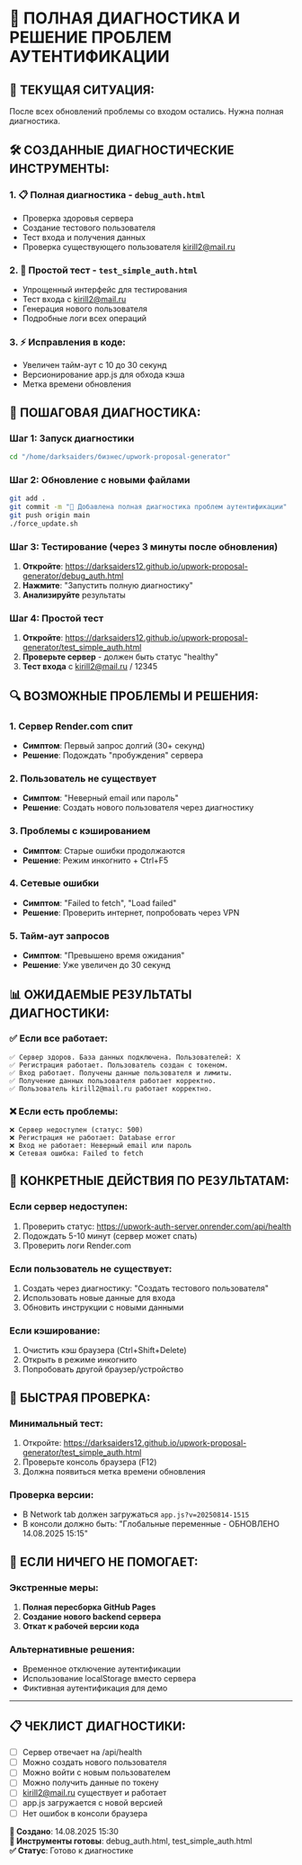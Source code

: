 # 🔧 ПОЛНАЯ ДИАГНОСТИКА И РЕШЕНИЕ ПРОБЛЕМ АУТЕНТИФИКАЦИИ

## 🎯 **ТЕКУЩАЯ СИТУАЦИЯ:**
После всех обновлений проблемы со входом остались. Нужна полная диагностика.

## 🛠️ **СОЗДАННЫЕ ДИАГНОСТИЧЕСКИЕ ИНСТРУМЕНТЫ:**

### 1. **📋 Полная диагностика** - `debug_auth.html`
- Проверка здоровья сервера
- Создание тестового пользователя  
- Тест входа и получения данных
- Проверка существующего пользователя kirill2@mail.ru

### 2. **🧪 Простой тест** - `test_simple_auth.html`
- Упрощенный интерфейс для тестирования
- Тест входа с kirill2@mail.ru
- Генерация нового пользователя
- Подробные логи всех операций

### 3. **⚡ Исправления в коде:**
- Увеличен тайм-аут с 10 до 30 секунд
- Версионирование app.js для обхода кэша
- Метка времени обновления

## 🚀 **ПОШАГОВАЯ ДИАГНОСТИКА:**

### Шаг 1: Запуск диагностики
```bash
cd "/home/darksaiders/бизнес/upwork-proposal-generator"
```

### Шаг 2: Обновление с новыми файлами
```bash
git add .
git commit -m "🔧 Добавлена полная диагностика проблем аутентификации"
git push origin main
./force_update.sh
```

### Шаг 3: Тестирование (через 3 минуты после обновления)
1. **Откройте**: https://darksaiders12.github.io/upwork-proposal-generator/debug_auth.html
2. **Нажмите**: "Запустить полную диагностику"
3. **Анализируйте** результаты

### Шаг 4: Простой тест
1. **Откройте**: https://darksaiders12.github.io/upwork-proposal-generator/test_simple_auth.html
2. **Проверьте сервер** - должен быть статус "healthy"
3. **Тест входа** с kirill2@mail.ru / 12345

## 🔍 **ВОЗМОЖНЫЕ ПРОБЛЕМЫ И РЕШЕНИЯ:**

### 1. **Сервер Render.com спит**
- **Симптом**: Первый запрос долгий (30+ секунд)
- **Решение**: Подождать "пробуждения" сервера

### 2. **Пользователь не существует**
- **Симптом**: "Неверный email или пароль"
- **Решение**: Создать нового пользователя через диагностику

### 3. **Проблемы с кэшированием**
- **Симптом**: Старые ошибки продолжаются
- **Решение**: Режим инкогнито + Ctrl+F5

### 4. **Сетевые ошибки**
- **Симптом**: "Failed to fetch", "Load failed"
- **Решение**: Проверить интернет, попробовать через VPN

### 5. **Тайм-аут запросов**
- **Симптом**: "Превышено время ожидания"
- **Решение**: Уже увеличен до 30 секунд

## 📊 **ОЖИДАЕМЫЕ РЕЗУЛЬТАТЫ ДИАГНОСТИКИ:**

### ✅ **Если все работает:**
```
✅ Сервер здоров. База данных подключена. Пользователей: X
✅ Регистрация работает. Пользователь создан с токеном.
✅ Вход работает. Получены данные пользователя и лимиты.
✅ Получение данных пользователя работает корректно.
✅ Пользователь kirill2@mail.ru работает корректно.
```

### ❌ **Если есть проблемы:**
```
❌ Сервер недоступен (статус: 500)
❌ Регистрация не работает: Database error
❌ Вход не работает: Неверный email или пароль
❌ Сетевая ошибка: Failed to fetch
```

## 🎯 **КОНКРЕТНЫЕ ДЕЙСТВИЯ ПО РЕЗУЛЬТАТАМ:**

### Если сервер недоступен:
1. Проверить статус: https://upwork-auth-server.onrender.com/api/health
2. Подождать 5-10 минут (сервер может спать)
3. Проверить логи Render.com

### Если пользователь не существует:
1. Создать через диагностику: "Создать тестового пользователя"
2. Использовать новые данные для входа
3. Обновить инструкции с новыми данными

### Если кэширование:
1. Очистить кэш браузера (Ctrl+Shift+Delete)
2. Открыть в режиме инкогнито
3. Попробовать другой браузер/устройство

## 📱 **БЫСТРАЯ ПРОВЕРКА:**

### Минимальный тест:
1. Откройте: https://darksaiders12.github.io/upwork-proposal-generator/test_simple_auth.html
2. Проверьте консоль браузера (F12)
3. Должна появиться метка времени обновления

### Проверка версии:
- В Network tab должен загружаться `app.js?v=20250814-1515`
- В консоли должно быть: "Глобальные переменные - ОБНОВЛЕНО 14.08.2025 15:15"

## 🚨 **ЕСЛИ НИЧЕГО НЕ ПОМОГАЕТ:**

### Экстренные меры:
1. **Полная пересборка GitHub Pages**
2. **Создание нового backend сервера**
3. **Откат к рабочей версии кода**

### Альтернативные решения:
- Временное отключение аутентификации
- Использование localStorage вместо сервера
- Фиктивная аутентификация для демо

---

## 📋 **ЧЕКЛИСТ ДИАГНОСТИКИ:**
- [ ] Сервер отвечает на /api/health
- [ ] Можно создать нового пользователя
- [ ] Можно войти с новым пользователем
- [ ] Можно получить данные по токену
- [ ] kirill2@mail.ru существует и работает
- [ ] app.js загружается с новой версией
- [ ] Нет ошибок в консоли браузера

**📅 Создано**: 14.08.2025 15:30  
**🔧 Инструменты готовы**: debug_auth.html, test_simple_auth.html  
**✅ Статус**: Готово к диагностике

